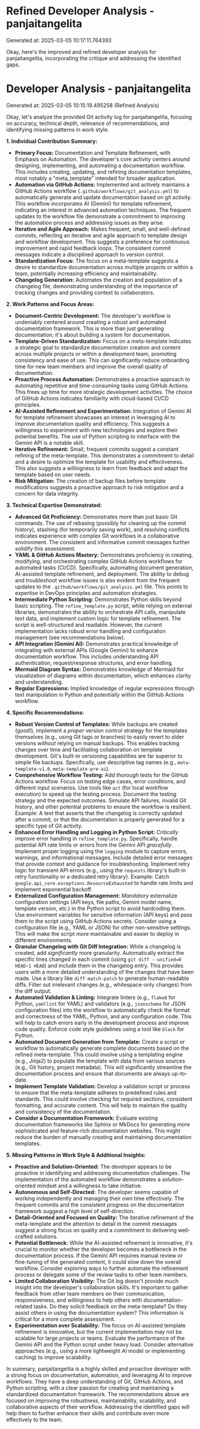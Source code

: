 # Refined Developer Analysis - panjaitangelita
Generated at: 2025-03-05 10:17:11.764393

Okay, here's the improved and refined developer analysis for panjaitangelita, incorporating the critique and addressing the identified gaps.

# Developer Analysis - panjaitangelita
Generated at: 2025-03-05 10:15:19.495258 (Refined Analysis)

Okay, let's analyze the provided Git activity log for panjaitangelita, focusing on accuracy, technical depth, relevance of recommendations, and identifying missing patterns in work style.

**1. Individual Contribution Summary:**

*   **Primary Focus:** Documentation and Template Refinement, with Emphasis on Automation. The developer's core activity centers around designing, implementing, and automating a documentation workflow. This includes creating, updating, and refining documentation templates, most notably a "meta\_template" intended for broader application.
*   **Automation via GitHub Actions:** Implemented and actively maintains a GitHub Actions workflow (`.github/workflows/git_analysis.yml`) to automatically generate and update documentation based on git activity. This workflow incorporates AI (Gemini) for template refinement, indicating an interest in advanced automation techniques. The frequent updates to the workflow file demonstrate a commitment to improving the automation process and addressing issues as they arise.
*   **Iterative and Agile Approach:** Makes frequent, small, and well-defined commits, reflecting an iterative and agile approach to template design and workflow development. This suggests a preference for continuous improvement and rapid feedback loops. The consistent commit messages indicate a disciplined approach to version control.
*   **Standardization Focus:** The focus on a meta-template suggests a desire to standardize documentation across multiple projects or within a team, potentially increasing efficiency and maintainability.
*   **Changelog Generation:** Automates the creation and population of a changelog file, demonstrating understanding of the importance of tracking changes and providing context to collaborators.

**2. Work Patterns and Focus Areas:**

*   **Document-Centric Development:**  The developer's workflow is undeniably centered around creating a robust and automated documentation framework. This is more than just generating documentation; it's about building a *system* for documentation.
*   **Template-Driven Standardization:** Focus on a meta-template indicates a strategic goal to standardize documentation creation and content across multiple projects or within a development team, promoting consistency and ease of use.  This can significantly reduce onboarding time for new team members and improve the overall quality of documentation.
*   **Proactive Process Automation:** Demonstrates a proactive approach to automating repetitive and time-consuming tasks using GitHub Actions. This frees up time for more strategic development activities. The choice of GitHub Actions indicates familiarity with cloud-based CI/CD principles.
*   **AI-Assisted Refinement and Experimentation:**  Integration of Gemini AI for template refinement showcases an interest in leveraging AI to improve documentation quality and efficiency. This suggests a willingness to experiment with new technologies and explore their potential benefits. The use of Python scripting to interface with the Gemini API is a notable skill.
*   **Iterative Refinement:** Small, frequent commits suggest a constant refining of the meta-template. This demonstrates a commitment to detail and a desire to optimize the template for usability and effectiveness. This also suggests a willingness to learn from feedback and adapt the template based on user needs.
*   **Risk Mitigation:** The creation of backup files before template modifications suggests a proactive approach to risk mitigation and a concern for data integrity.

**3. Technical Expertise Demonstrated:**

*   **Advanced Git Proficiency:** Demonstrates more than just basic Git commands.  The use of rebasing (possibly for cleaning up the commit history), stashing (for temporarily saving work), and resolving conflicts indicates experience with complex Git workflows in a collaborative environment. The consistent and informative commit messages further solidify this assessment.
*   **YAML & GitHub Actions Mastery:**  Demonstrates proficiency in creating, modifying, and orchestrating complex GitHub Actions workflows for automated tasks (CI/CD).  Specifically, automating document generation, AI-assisted template refinement, and deployment. The ability to debug and troubleshoot workflow issues is also evident from the frequent updates to the `.github/workflows/git_analysis.yml` file. This points to expertise in DevOps principles and automation strategies.
*   **Intermediate Python Scripting:** Demonstrates Python skills beyond basic scripting. The `refine_template.py` script, while relying on external libraries, demonstrates the ability to orchestrate API calls, manipulate text data, and implement custom logic for template refinement. The script is well-structured and readable. However, the current implementation lacks robust error handling and configuration management (see recommendations below).
*   **API Integration (Gemini AI):**  Demonstrates practical knowledge of integrating with external APIs (Google Gemini) to enhance documentation workflow. This includes understanding API authentication, request/response structures, and error handling.
*   **Mermaid Diagram Syntax:**  Demonstrates knowledge of Mermaid for visualization of diagrams within documentation, which enhances clarity and understanding.
*   **Regular Expressions:** Implied knowledge of regular expressions through text manipulation in Python and potentially within the GitHub Actions workflow.

**4. Specific Recommendations:**

*   **Robust Version Control of Templates:** While backups are created (good!), implement a *proper* version control strategy for the templates themselves (e.g., using Git tags or branches) to easily revert to older versions *without* relying on manual backups. This enables tracking changes over time and facilitating collaboration on template development. Git's built-in versioning capabilities are far superior to simple file backups. Specifically, use descriptive tag names (e.g., `meta-template-v1.0`, `meta-template-pre-ai`).
*   **Comprehensive Workflow Testing:** Add *thorough* tests for the GitHub Actions workflow. Focus on testing edge cases, error conditions, and different input scenarios. Use tools like `act` (for local workflow execution) to speed up the testing process. Document the testing strategy and the expected outcomes.  Simulate API failures, invalid Git history, and other potential problems to ensure the workflow is resilient. Example: A test that asserts that the changelog is correctly updated after a commit, or that the documentation is properly generated for a specific type of Git activity.
*   **Enhanced Error Handling and Logging in Python Script:** *Critically* improve error handling in `refine_template.py`.  Specifically, handle potential API rate limits or errors from the Gemini API *gracefully*. Implement proper logging using the `logging` module to capture errors, warnings, and informational messages. Include detailed error messages that provide context and guidance for troubleshooting. Implement retry logic for transient API errors (e.g., using the `requests` library's built-in retry functionality or a dedicated retry library).  Example: Catch `google.api_core.exceptions.ResourceExhausted` to handle rate limits and implement exponential backoff.
*   **Externalized Configuration Management:** *Mandatory* externalize configuration settings (API keys, file paths, Gemini model name, template version, etc.) in the Python script to avoid hardcoding them.  Use environment variables for sensitive information (API keys) and pass them to the script using GitHub Actions secrets. Consider using a configuration file (e.g., YAML or JSON) for other non-sensitive settings. This will make the script more maintainable and easier to deploy in different environments.
*   **Granular Changelog with Git Diff Integration:** While a changelog is created, add *significantly* more granularity.  Automatically extract the specific lines changed in each commit (using `git diff --unified=0 HEAD~1 HEAD`) and include them in the changelog entry. This provides users with a more detailed understanding of the changes that have been made. Use a library like `diff-match-patch` to generate human-readable diffs. Filter out irrelevant changes (e.g., whitespace-only changes) from the diff output.
*   **Automated Validation & Linting:**  Integrate linters (e.g., `flake8` for Python, `yamllint` for YAML) and validators (e.g., `jsonschema` for JSON configuration files) into the workflow to automatically check the format and correctness of the YAML, Python, and any configuration code. This will help to catch errors early in the development process and improve code quality. Enforce code style guidelines using a tool like `black` for Python.
*   **Automated Document Generation from Template:** Create a script or workflow to automatically generate complete documents based on the refined meta-template. This could involve using a templating engine (e.g., Jinja2) to populate the template with data from various sources (e.g., Git history, project metadata).  This will significantly streamline the documentation process and ensure that documents are always up-to-date.
*   **Implement Template Validation:** Develop a validation script or process to ensure that the meta-template adheres to predefined rules and standards. This could involve checking for required sections, consistent formatting, and accurate content. This will help to maintain the quality and consistency of the documentation.
*   **Consider a Documentation Framework:** Evaluate existing documentation frameworks like Sphinx or MkDocs for generating more sophisticated and feature-rich documentation websites. This might reduce the burden of manually creating and maintaining documentation templates.

**5. Missing Patterns in Work Style & Additional Insights:**

*   **Proactive and Solution-Oriented:** The developer appears to be proactive in identifying and addressing documentation challenges. The implementation of the automated workflow demonstrates a solution-oriented mindset and a willingness to take initiative.
*   **Autonomous and Self-Directed:** The developer seems capable of working independently and managing their own time effectively. The frequent commits and the consistent progress on the documentation framework suggest a high level of self-direction.
*   **Detail-Oriented and Focused on Quality:** The iterative refinement of the meta-template and the attention to detail in the commit messages suggest a strong focus on quality and a commitment to delivering well-crafted solutions.
*   **Potential Bottleneck:** While the AI-assisted refinement is innovative, it's crucial to monitor whether the developer becomes a bottleneck in the documentation process. If the Gemini API requires manual review or fine-tuning of the generated content, it could slow down the overall workflow. Consider exploring ways to further automate the refinement process or delegate some of the review tasks to other team members.
*   **Limited Collaboration Visibility:** The Git log doesn't provide much insight into the developer's collaboration skills. It's important to gather feedback from other team members on their communication, responsiveness, and willingness to help others with documentation-related tasks. Do they solicit feedback on the meta-template? Do they assist others in using the documentation system? This information is critical for a more complete assessment.
*   **Experimentation over Scalability:** The focus on AI-assisted template refinement is innovative, but the current implementation may not be scalable for large projects or teams. Evaluate the performance of the Gemini API and the Python script under heavy load. Consider alternative approaches (e.g., using a more lightweight AI model or implementing caching) to improve scalability.

In summary, panjaitangelita is a highly skilled and proactive developer with a strong focus on documentation, automation, and leveraging AI to improve workflows. They have a deep understanding of Git, GitHub Actions, and Python scripting, with a clear passion for creating and maintaining a standardized documentation framework. The recommendations above are focused on improving the robustness, maintainability, scalability, and collaborative aspects of their workflow. Addressing the identified gaps will help them to further enhance their skills and contribute even more effectively to the team.
